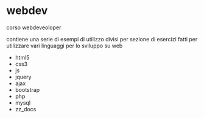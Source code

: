 # webdev
corso webdeveoloper

contiene una serie di esempi di utilizzo divisi per sezione di esercizi fatti per utilizzare vari linguaggi per lo sviluppo su web

- html5
- css3
- js
- jquery
- ajax
- bootstrap
- php
- mysql
- zz_docs
